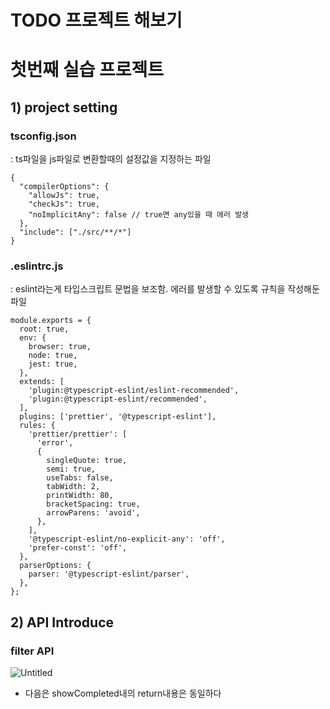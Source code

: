 # TODO 프로젝트 해보기

# 첫번째 실습 프로젝트

## 1) project setting

### tsconfig.json

: ts파일을 js파일로 변환할때의 설정값을 지정하는 파일

```tsx
{
  "compilerOptions": {
    "allowJs": true,
    "checkJs": true,
    "noImplicitAny": false // true면 any있을 때 에러 발생
  },
  "include": ["./src/**/*"]
}
```

### .eslintrc.js

: eslint라는게 타입스크립트 문법을 보조함. 에러를 발생할 수 있도록 규칙을 작성해둔 파일

```tsx
module.exports = {
  root: true,
  env: {
    browser: true,
    node: true,
    jest: true,
  },
  extends: [
    'plugin:@typescript-eslint/eslint-recommended',
    'plugin:@typescript-eslint/recommended',
  ],
  plugins: ['prettier', '@typescript-eslint'],
  rules: {
    'prettier/prettier': [
      'error',
      {
        singleQuote: true,
        semi: true,
        useTabs: false,
        tabWidth: 2,
        printWidth: 80,
        bracketSpacing: true,
        arrowParens: 'avoid',
      },
    ],
    '@typescript-eslint/no-explicit-any': 'off',
    'prefer-const': 'off',
  },
  parserOptions: {
    parser: '@typescript-eslint/parser',
  },
};
```

## 2) API Introduce

### filter API

![Untitled](https://s3-us-west-2.amazonaws.com/secure.notion-static.com/10dafb01-884e-440e-8577-a36af20247be/Untitled.png)

- 다음은 showCompleted내의 return내용은 동일하다
